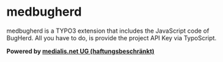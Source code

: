 # medbugherd

medbugherd is a TYPO3 extension that includes the JavaScript code of BugHerd. All you have to do, is provide the project API Key via TypoScript.

**Powered by [medialis.net UG (haftungsbeschränkt)](http://www.medialis.net)**